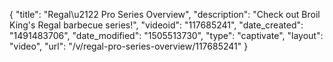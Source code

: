 {
    "title": "Regal\u2122 Pro Series Overview",
    "description": "Check out Broil King's Regal barbecue series!",
    "videoid": "117685241",
    "date_created": "1491483706",
    "date_modified": "1505513730",
    "type": "captivate",
    "layout": "video",
    "url": "\/v\/regal-pro-series-overview\/117685241"
}